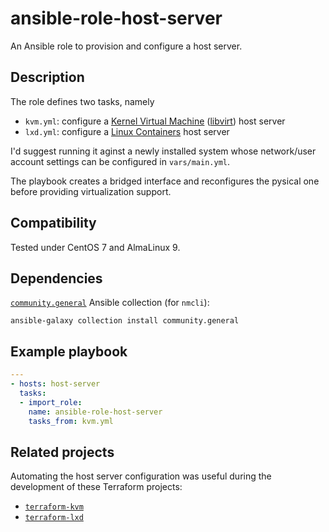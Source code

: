 # ansible-role-host-server

An Ansible role to provision and configure a host server.

## Description

The role defines two tasks, namely

* `kvm.yml`: configure a [Kernel Virtual Machine](https://www.linux-kvm.org/)
([libvirt](https://libvirt.org/)) host server
* `lxd.yml`: configure a [Linux Containers](https://github.com/canonical/lxd/)
host server

I'd suggest running it aginst a newly installed system whose network/user
account settings can be configured in `vars/main.yml`.

The playbook creates a bridged interface and reconfigures the pysical one
before providing virtualization support.

## Compatibility

Tested under CentOS 7 and AlmaLinux 9.

## Dependencies

[`community.general`](https://docs.ansible.com/ansible/latest/collections/community/general/) Ansible collection (for `nmcli`):

```
ansible-galaxy collection install community.general
```

## Example playbook

```yaml
---
- hosts: host-server
  tasks:
  - import_role:
    name: ansible-role-host-server
    tasks_from: kvm.yml
```

## Related projects

Automating the host server configuration was useful during the development of
these Terraform projects:

* [`terraform-kvm`](https://github.com/jordibalcellss/terraform-kvm)
* [`terraform-lxd`](https://github.com/jordibalcellss/terraform-lxd)
